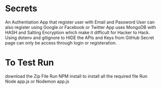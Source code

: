 # Secrets
An Authentiation App that register user with Email and Password
User can also register using Google or Facebook or Twitter
App uses MongoDB with HASH and Salting Encryption which make it difficult for Hacker to Hack.
Using dotenv and gitignore to HIDE the APIs and Keys from GitHub
Secret page can only be access through login or registeration.


# To Test Run
download the Zip File
Run NPM install to install all the required file
Run Node app.js or Nodemon app.js
